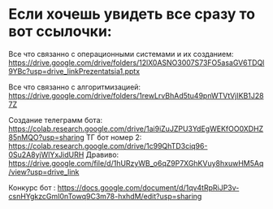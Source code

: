 # Если хочешь увидеть все сразу то вот ссылочки:

Все что связанно с операционными системами и их созданием:
https://drive.google.com/drive/folders/12lX0ASNO3007S73FO5asaGV6TDQl9YBc?usp=drive_linkPrezentatsia1.pptx

Все что связанно с алгоритмизацией:
https://drive.google.com/drive/folders/1rewLrvBhAd5tu49pnWTVtVjIKB1J287Z

Создание телеграмм бота:
https://colab.research.google.com/drive/1ai9iZuJZPU3YdEgWEKfOO0XDHZ85nMQO?usp=sharing
ТГ бот номер 2:
https://colab.research.google.com/drive/1c99QhTD3ciq96-0Su2A8yjWlYxJidURH
Дравиво: https://drive.google.com/file/d/1hURzyWB_o6qZ9P7XGhKVuy8hxuwHM5Aq/view?usp=drive_link

Конкурс бот : https://docs.google.com/document/d/1qv4tRpRiJP3v-csnHYgkzcGmI0nTowq9C3m78-hxhdM/edit?usp=sharing
